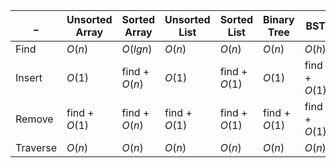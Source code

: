 
| _        | Unsorted Array   | Sorted Array     | Unsorted List    | Sorted List      | Binary Tree      | BST              | AVL                |
| -------- | ---------------- | ---------------- | ---------------- | ---------------- | ---------------- | ---------------- | ------------------ |
| Find     | $O(n)$           | $O(lgn)$         | $O(n)$           | $O(n)$           | $O(n)$           | $O(h)$           | $O(lgn)$           |
| Insert   | $O(1)$           | find +<br>$O(n)$ | $O(1)$           | find +<br>$O(1)$ | $O(1)$           | find +<br>$O(1)$ | find +<br>$O(1)$   |
| Remove   | find +<br>$O(1)$ | find +<br>$O(n)$ | find +<br>$O(1)$ | find +<br>$O(1)$ | find +<br>$O(1)$ | find +<br>$O(1)$ | find +<br>$O(lgn)$ |
| Traverse | $O(n)$           | $O(n)$           | $O(n)$           | $O(n)$           | $O(n)$           | $O(n)$           | $O(n)$             |

